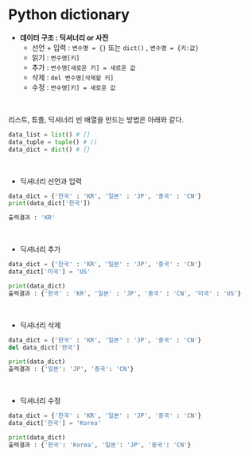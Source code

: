 # Python dictionary

- **데이터 구조 : 딕셔너리 or 사전**
    - 선언 + 입력 : `변수명 = {}` 또는 `dict()` , `변수명 = {키:값}`
    - 읽기 : `변수명[키]`
    - 추가 : `변수명[새로운 키] = 새로운 값`
    - 삭제 : `del 변수명[삭제할 키]`
    - 수정 : `변수명[키] = 새로운 값`

<br>

리스트, 튜플, 딕셔너리 빈 배열을 만드는 방법은 아래와 같다.

```python
data_list = list() # []
data_tuple = tuple() # ()
data_dict = dict() # {}
```

<br>

- 딕셔너리 선언과 입력
```python
data_dict = {'한국' : 'KR', '일본' : 'JP', '중국' : 'CN'}
print(data_dict['한국'])

출력결과 : 'KR'
```

<br>

- 딕셔너리 추가
```python
data_dict = {'한국' : 'KR', '일본' : 'JP', '중국' : 'CN'}
data_dict['미국'] = 'US'

print(data_dict)
출력결과 : {'한국' : 'KR', '일본' : 'JP', '중국' : 'CN', '미국' : 'US'}
```

<br>

- 딕셔너리 삭제
```python
data_dict = {'한국' : 'KR', '일본' : 'JP', '중국' : 'CN'}
del data_dict['한국']

print(data_dict)
출력결과 : {'일본': 'JP', '중국': 'CN'}
```

<br>

- 딕셔너리 수정
```python
data_dict = {'한국' : 'KR', '일본' : 'JP', '중국' : 'CN'}
data_dict['한국'] = 'Korea'

print(data_dict)
출력결과 : {'한국': 'Korea', '일본': 'JP', '중국': 'CN'}
```